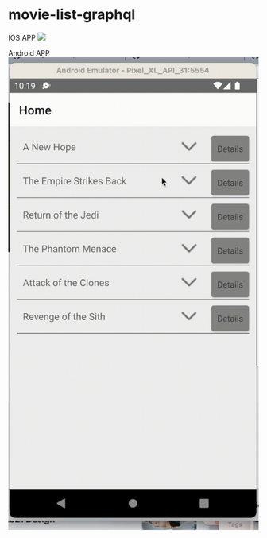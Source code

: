 # movie-list-graphql

IOS APP 
![](https://github.com/SunnyShah407/MovieListGraphQL/blob/main/screenshot/iosapp.gif)

Android APP 
![](https://github.com/SunnyShah407/MovieListGraphQL/blob/main/screenshot/android.gif)
